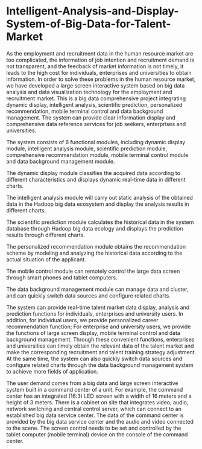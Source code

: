 # Intelligent-Analysis-and-Display-System-of-Big-Data-for-Talent-Market
 
As the employment and recruitment data in the human resource market are too complicated, the information of job intention and recruitment demand is not transparent, and the feedback of market information is not timely, it leads to the high cost for individuals, enterprises and universities to obtain information. In order to solve these problems in the human resource market, we have developed a large screen interactive system based on big data analysis and data visualization technology for the employment and recruitment market. This is a big data comprehensive project integrating dynamic display, intelligent analysis, scientific prediction, personalized recommendation, mobile terminal control and data background management. The system can provide clear information display and comprehensive data reference services for job seekers, enterprises and universities.

[](https://github.com/NIANxxxFAC/Intelligent-Analysis-and-Display-System-of-Big-Data-for-Talent-Market/blob/main/System_Pictures/1.png)

The system consists of 6 functional modules, including dynamic display module, intelligent analysis module, scientific prediction module, comprehensive recommendation module, mobile terminal control module and data background management module.

The dynamic display module classifies the acquired data according to different characteristics and displays dynamic real-time data in different charts.

The intelligent analysis module will carry out static analysis of the obtained data in the Hadoop big data ecosystem and display the analysis results in different charts.

The scientific prediction module calculates the historical data in the system database through Hadoop big data ecology and displays the prediction results through different charts.

The personalized recommendation module obtains the recommendation scheme by modeling and analyzing the historical data according to the actual situation of the applicant.

The mobile control module can remotely control the large data screen through smart phones and tablet computers.

The data background management module can manage data and cluster, and can quickly switch data sources and configure related charts.

The system can provide real-time talent market data display, analysis and prediction functions for individuals, enterprises and university users. In addition, for individual users, we provide personalized career recommendation function; For enterprise and university users, we provide the functions of large screen display, mobile terminal control and data background management. Through these convenient functions, enterprises and universities can timely obtain the relevant data of the talent market and make the corresponding recruitment and talent training strategy adjustment. At the same time, the system can also quickly switch data sources and configure related charts through the data background management system to achieve more fields of application.

The user demand comes from a big data and large screen interactive system built in a command center of a unit. For example, the command center has an integrated (16:3) LED screen with a width of 16 meters and a height of 3 meters. There is a cabinet on site that integrates video, audio, network switching and central control server, which can connect to an established big data service center. The data of the command center is provided by the big data service center and the audio and video connected to the scene. The screen control needs to be set and controlled by the tablet computer (mobile terminal) device on the console of the command center.
